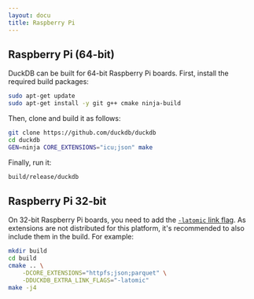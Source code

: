 ```yaml
---
layout: docu
title: Raspberry Pi
---
```


## Raspberry Pi (64-bit)

DuckDB can be built for 64-bit Raspberry Pi boards. First, install the required build packages:

```bash
sudo apt-get update
sudo apt-get install -y git g++ cmake ninja-build
```

Then, clone and build it as follows:

```bash
git clone https://github.com/duckdb/duckdb
cd duckdb
GEN=ninja CORE_EXTENSIONS="icu;json" make
```

Finally, run it:

```bash
build/release/duckdb
```

## Raspberry Pi 32-bit

On 32-bit Raspberry Pi boards, you need to add the [`-latomic` link flag](https://github.com/duckdb/duckdb/issues/13855#issuecomment-2341539339).
As extensions are not distributed for this platform, it's recommended to also include them in the build.
For example:

```bash
mkdir build
cd build
cmake .. \
    -DCORE_EXTENSIONS="httpfs;json;parquet" \
    -DDUCKDB_EXTRA_LINK_FLAGS="-latomic"
make -j4
```